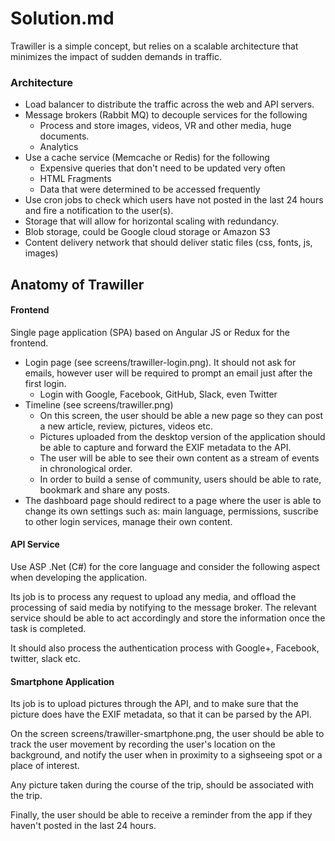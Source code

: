 # Solution.md

Trawiller is a simple concept, but relies on a scalable architecture that minimizes the impact of sudden demands in traffic.

### Architecture

- Load balancer to distribute the traffic across the web and API servers.
- Message brokers (Rabbit MQ) to decouple services for the following
  - Process and store images, videos, VR and other media, huge documents.
  - Analytics
- Use a cache service (Memcache or Redis) for the following
  - Expensive queries that don't need to be updated very often
  - HTML Fragments
  - Data that were determined to be accessed frequently
- Use cron jobs to check which users have not posted in the last 24 hours and fire a notification to the user(s).
- Storage that will allow for horizontal scaling with redundancy.
- Blob storage, could be Google cloud storage or Amazon S3
- Content delivery network that should deliver static files (css, fonts, js, images)

## Anatomy of Trawiller

#### Frontend
Single page application (SPA) based on Angular JS or Redux for the frontend.

- Login page (see screens/trawiller-login.png). It should not ask for emails, however user will be required to prompt an email just after the first login.
  - Login with Google, Facebook, GitHub, Slack, even Twitter
- Timeline (see screens/trawiller.png)
  - On this screen, the user should be able a new page so they can post a new article, review, pictures, videos etc.
  - Pictures uploaded from the desktop version of the application should be able to capture and forward the EXIF metadata to the API.
  - The user will be able to see their own content as a stream of events in chronological order.
  - In order to build a sense of community, users should be able to rate, bookmark and share any posts.
- The dashboard page should redirect to a page where the user is able to change its own settings such as: main language, permissions, suscribe to other login services, manage their own content. 

#### API Service
Use ASP .Net (C#) for the core language and consider the following aspect when developing the application.

Its job is to process any request to upload any media, and offload the processing of said media by notifying to the message broker. The relevant service should be able to act accordingly and store the information once the task is completed.

It should also process the authentication process with Google+, Facebook, twitter, slack etc.

#### Smartphone Application
Its job is to upload pictures through the API, and to make sure that the picture does have the EXIF metadata, so that it can be parsed by the API.

On the screen screens/trawiller-smartphone.png, the user should be able to track the user movement by recording the user's location on the background, and notify the user when in proximity to a sighseeing spot or a place of interest.

Any picture taken during the course of the trip, should be associated with the trip.

Finally, the user should be able to receive a reminder from the app if they haven't posted in the last 24 hours.
